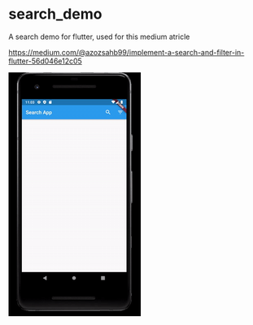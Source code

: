 # search_demo

A search demo for flutter, used for this medium atricle 

https://medium.com/@azozsahb99/implement-a-search-and-filter-in-flutter-56d046e12c05 


![Alt demo](https://github.com/Ezaldeen99/search_demo/blob/master/1_zqMUPPT7vAZjsm85oCOpcw.gif)


